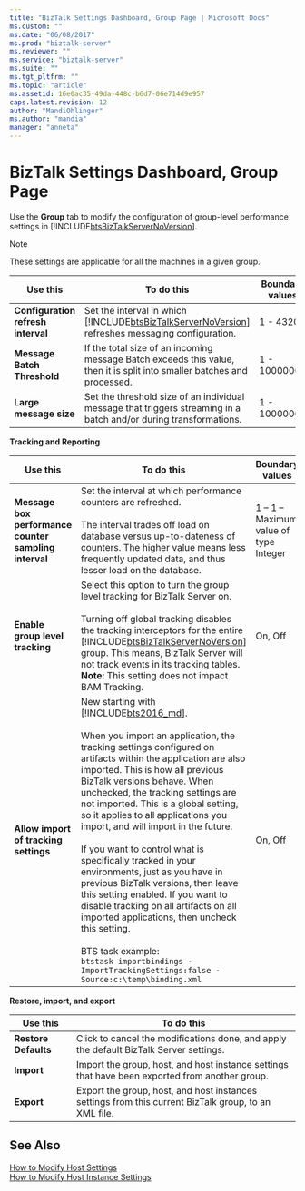 ```yaml
---
title: "BizTalk Settings Dashboard, Group Page | Microsoft Docs"
ms.custom: ""
ms.date: "06/08/2017"
ms.prod: "biztalk-server"
ms.reviewer: ""
ms.service: "biztalk-server"
ms.suite: ""
ms.tgt_pltfrm: ""
ms.topic: "article"
ms.assetid: 16e0ac35-49da-448c-b6d7-06e714d9e957
caps.latest.revision: 12
author: "MandiOhlinger"
ms.author: "mandia"
manager: "anneta"
---
```

# BizTalk Settings Dashboard, Group Page
Use the **Group** tab to modify the configuration of group-level performance settings in [!INCLUDE[btsBizTalkServerNoVersion](../includes/btsbiztalkservernoversion-md.md)].  
  
> [!NOTE]
>  These settings are applicable for all the machines in a given group.  
  
|Use this|To do this|Boundary values|Default value|  
|--------------|----------------|---------------------|-------------------|  
|**Configuration refresh interval**|Set the interval in which [!INCLUDE[btsBizTalkServerNoVersion](../includes/btsbiztalkservernoversion-md.md)] refreshes messaging configuration.|1 - 43200|-|  
|**Message Batch Threshold**|If the total size of an incoming message Batch exceeds this value, then it is split into smaller batches and processed.|1 - 10000000|102400|  
|**Large message size**|Set the threshold size of an individual message that triggers streaming in a batch and/or during transformations.|1 - 10000000|1000000|  

**Tracking and Reporting**

|Use this|To do this|Boundary values|Default value|  
|--------------|----------------|---------------------|-------------------|  
|**Message box performance counter sampling interval**|Set the interval at which performance counters are refreshed.<br /><br /> The interval trades off load on database versus up-to-dateness of counters. The higher value means less frequently updated data, and thus lesser load on the database.|1 – 1 – Maximum value of type Integer|-|  
|**Enable group level tracking**|Select this option to turn the group level tracking for BizTalk Server on.<br /><br /> Turning off global tracking disables the tracking interceptors for the entire [!INCLUDE[btsBizTalkServerNoVersion](../includes/btsbiztalkservernoversion-md.md)] group. This means, BizTalk Server will not track events in its tracking tables. **Note:**  This setting does not impact BAM Tracking.|On, Off|On|    
| **Allow import of tracking settings** | New starting with [!INCLUDE[bts2016_md](../includes/bts2016-md.md)]. <br/><br/>When you import an application, the tracking settings configured on artifacts within the application are also imported. This is how all previous BizTalk versions behave. When unchecked, the tracking settings are not imported. This is a global setting, so it applies to all applications you import, and will import in the future. <br/><br/>If you want to control what is specifically tracked in your environments, just as you have in previous BizTalk versions, then leave this setting enabled. If you want to disable tracking on all artifacts on all imported applications, then uncheck this setting. <br/><br/>BTS task example: <br/>`btstask importbindings -ImportTrackingSettings:false -Source:c:\temp\binding.xml `| On, Off | On |   

**Restore, import, and export**

|Use this|To do this|
|--------------|----------------| 
|**Restore Defaults** |Click to cancel the modifications done, and apply the default BizTalk Server settings.| 
|**Import**|Import the group, host, and host instance settings that have been exported from another group. |
|**Export**|Export the group, host, and host instances settings from this current BizTalk group, to an XML file.| 
  
## See Also  
 [How to Modify Host Settings](../core/how-to-modify-host-settings.md)   
 [How to Modify Host Instance Settings](../core/how-to-modify-host-instance-settings.md)